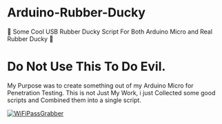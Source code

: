 # Arduino-Rubber-Ducky
🐤  Some Cool USB Rubber Ducky Script For Both Arduino Micro and Real Rubber Ducky 🐥

# Do Not Use This To Do Evil.
  My Purpose was to create something out of my Arduino Micro for Penetration Testing.
  This is not Just My Work, i just Collected some good scripts and Combined them into a single script.
  

[![WiFiPassGrabber](https://j.gifs.com/j2x2jl.gif)](https://www.youtube.com/watch?v=-Dieqo0c-hQ)

